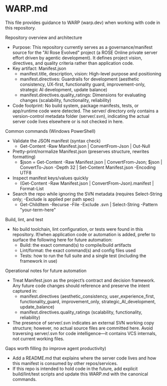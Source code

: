 # WARP.md

This file provides guidance to WARP (warp.dev) when working with code in this repository.

Repository overview and architecture
- Purpose: This repository currently serves as a governance/manifest source for the "AI Rose Evolved" project (a ROSE Online private server effort driven by agentic development). It defines project vision, directives, and quality criteria rather than application code.
- Key artifact: Manifest.json
  - manifest.title, description, vision: High-level purpose and positioning
  - manifest.directives: Guardrails for development (aesthetic consistency, UX-first, functionality guard, improvement-only, strategic AI development, update balance)
  - manifest.directives.quality_ratings: Dimensions for evaluating changes (scalability, functionality, reliability)
- Code footprint: No build system, package manifests, tests, or app/runtime code were detected. The server/ directory only contains a version-control metadata folder (server/.svn), indicating the actual server code lives elsewhere or is not checked in here.

Common commands (Windows PowerShell)
- Validate the JSON manifest (syntax check)
  - Get-Content -Raw Manifest.json | ConvertFrom-Json | Out-Null
- Pretty-print/normalize Manifest.json (preserves structure, rewrites formatting)
  - $json = Get-Content -Raw Manifest.json | ConvertFrom-Json; $json | ConvertTo-Json -Depth 32 | Set-Content Manifest.json -Encoding UTF8
- Inspect manifest keys/values quickly
  - (Get-Content -Raw Manifest.json | ConvertFrom-Json).manifest | Format-List
- Search the repo while ignoring the SVN metadata (requires Select-String only; -Exclude is applied per path spec)
  - Get-ChildItem -Recurse -File -Exclude .svn | Select-String -Pattern "your-term-here"

Build, lint, and test
- No build toolchain, lint configuration, or tests were found in this repository. If/when application code or automation is added, prefer to surface the following here for future automation:
  - Build: the exact command(s) to compile/build artifacts
  - Lint/format: the exact command(s) and config files used
  - Tests: how to run the full suite and a single test (including the framework in use)

Operational notes for future automation
- Treat Manifest.json as the project’s contract and decision framework. Any future code changes should reference and preserve the intent captured in:
  - manifest.directives (aesthetic_consistency, user_experience_first, functionality_guard, improvement_only, strategic_AI_development, update_balance)
  - manifest.directives.quality_ratings (scalability, functionality, reliability)
- The presence of server/.svn indicates an external SVN working copy structure; however, no actual source files are committed here. Avoid traversing server/.svn for code intelligence—it contains VCS internals, not current working files.

Gaps worth filling (to improve agent productivity)
- Add a README.md that explains where the server code lives and how this manifest is consumed by other repos/services.
- If this repo is intended to hold code in the future, add explicit build/lint/test scripts and update this WARP.md with the canonical commands.

